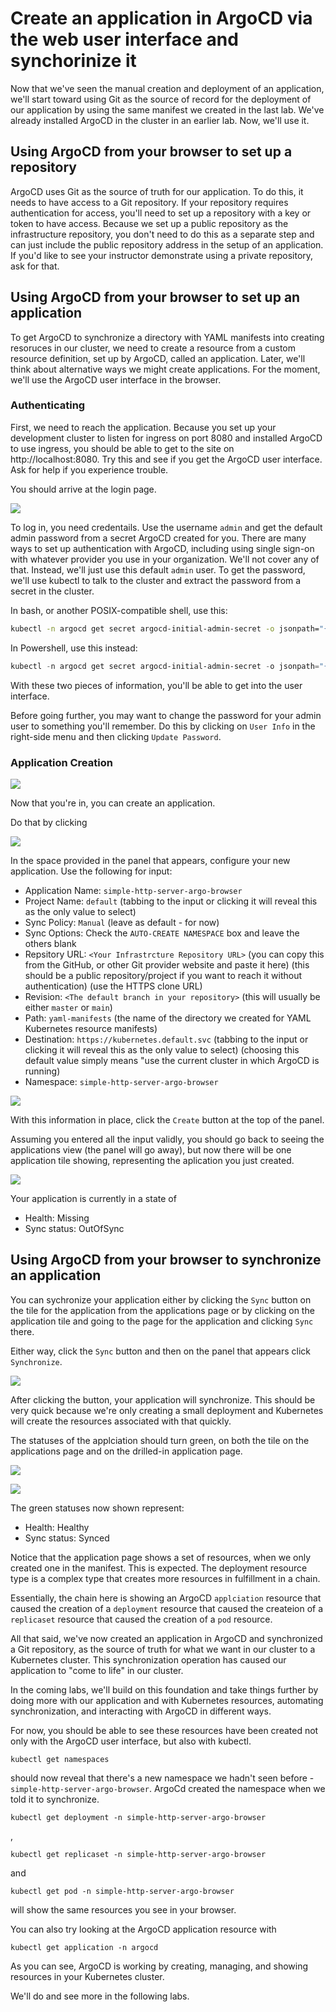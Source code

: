 # Create an application in ArgoCD via the web user interface and synchorinize it

Now that we've seen the manual creation and deployment of an application, we'll start toward using Git as the source of record for the deployment of our application by using the same manifest we created in the last lab. We've already installed ArgoCD in the cluster in an earlier lab. Now, we'll use it.

## Using ArgoCD from your browser to set up a repository

ArgoCD uses Git as the source of truth for our application. To do this, it needs to have access to a Git repository. If your repository requires authentication for access, you'll need to set up a repository with a key or token to have access. Because we set up a public repository as the infrastructure repository, you don't need to do this as a separate step and can just include the public repository address in the setup of an application. If you'd like to see your instructor demonstrate using a private repository, ask for that.

## Using ArgoCD from your browser to set up an application

To get ArgoCD to synchronize a directory with YAML manifests into creating resoruces in our cluster, we need to create a resource from a custom resource definition, set up by ArgoCD, called an application. Later, we'll think about alternative ways we might create applications. For the moment, we'll use the ArgoCD user interface in the browser.

### Authenticating

First, we need to reach the application. Because you set up your development cluster to listen for ingress on port 8080 and installed ArgoCD to use ingress, you should be able to get to the site on http://localhost:8080. Try this and see if you get the ArgoCD user interface. Ask for help if you experience trouble.

You should arrive at the login page.

![](images/argo-login.png)

To log in, you need credentails. Use the username `admin` and get the default admin password from a secret ArgoCD created for you. There are many ways to set up authentication with ArgoCD, including using single sign-on with whatever provider you use in your organization. We'll not cover any of that. Instead, we'll just use this default `admin` user. To get the password, we'll use kubectl to talk to the cluster and extract the password from a secret in the cluster.

In bash, or another POSIX-compatible shell, use this:

``` bash
kubectl -n argocd get secret argocd-initial-admin-secret -o jsonpath="{.data.password}" | base64 -d
```

In Powershell, use this instead:

``` powershell
kubectl -n argocd get secret argocd-initial-admin-secret -o jsonpath="{.data.password}" | % {[Text.Encoding]::UTF8.GetString([Convert]::FromBase64String($_))}
```

With these two pieces of information, you'll be able to get into the user interface.

Before going further, you may want to change the password for your admin user to something you'll remember. Do this by clicking on `User Info` in the right-side menu and then clicking `Update Password`.

### Application Creation

![](images/argo-applications-empty.png)

Now that you're in, you can create an application.

Do that by clicking

![](images/new-app-button.png)

In the space provided in the panel that appears, configure your new application. Use the following for input:

- Application Name: `simple-http-server-argo-browser`
- Project Name: `default` (tabbing to the input or clicking it will reveal this as the only value to select)
- Sync Policy: `Manual` (leave as default - for now)
- Sync Options: Check the `AUTO-CREATE NAMESPACE` box and leave the others blank
- Repsitory URL: `<Your Infrastrcture Repository URL>` (you can copy this from the GitHub, or other Git provider website and paste it here) (this should be a public repository/project if you want to reach it without authentication) (use the HTTPS clone URL)
- Revision: `<The default branch in your repository>` (this will usually be either `master` or `main`)
- Path: `yaml-manifests` (the name of the directory we created for YAML Kubernetes resource manifests)
- Destination: `https://kubernetes.default.svc` (tabbing to the input or clicking it will reveal this as the only value to select) (choosing this default value simply means "use the current cluster in which ArgoCD is running)
- Namespace: `simple-http-server-argo-browser`

![](images/argo-create-application.png)

With this information in place, click the `Create` button at the top of the panel.

Assuming you entered all the input validly, you should go back to seeing the applications view (the panel will go away), but now there will be one application tile showing, representing the aplication you just created.

![](images/argo-applications-unsynched.png)

Your application is currently in a state of

- Health: Missing
- Sync status: OutOfSync

## Using ArgoCD from your browser to synchronize an application

You can sychronize your application either by clicking the `Sync` button on the tile for the application from the applications page or by clicking on the application tile and going to the page for the application and clicking `Sync` there.

Either way, click the `Sync` button and then on the panel that appears click `Synchronize`.

![](images/argo-applications-unsynched.png)

After clicking the button, your application will synchronize. This should be very quick because we're only creating a small deployment and Kubernetes will create the resources associated with that quickly.

The statuses of the applciation should turn green, on both the tile on the applications page and on the drilled-in application page.

![](images/argo-applications-synched.png)

![](images/argo-application-synched.png)

The green statuses now shown represent:

- Health: Healthy
- Sync status: Synced

Notice that the application page shows a set of resources, when we only created one in the manifest. This is expected. The deployment resource type is a complex type that creates more resources in fulfillment in a chain.

Essentially, the chain here is showing an ArgoCD `applciation` resource that caused the creation of a `deployment` resource that caused the createion of a `replicaset` resource that caused the creation of a `pod` resource.

All that said, we've now created an application in ArgoCD and synchronized a Git repository, as the source of truth for what we want in our cluster to a Kubernetes cluster. This synchronization operation has caused our application to "come to life" in our cluster.

In the coming labs, we'll build on this foundation and take things further by doing more with our application and with Kubernetes resources, automating synchronization, and interacting with ArgoCD in different ways.

For now, you should be able to see these resources have been created not only with the ArgoCD user interface, but also with kubectl.

```
kubectl get namespaces
```

should now reveal that there's a new namespace we hadn't seen before - `simple-http-server-argo-browser`. ArgoCd created the namespace when we told it to synchronize.

```
kubectl get deployment -n simple-http-server-argo-browser
```

, 

```
kubectl get replicaset -n simple-http-server-argo-browser
```

and

```
kubectl get pod -n simple-http-server-argo-browser
```

will show the same resources you see in your browser.

You can also try looking at the ArgoCD application resource with

```
kubectl get application -n argocd
```

As you can see, ArgoCD is working by creating, managing, and showing resources in your Kubernetes cluster.

We'll do and see more in the following labs.
